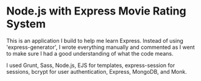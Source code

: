# Node.js with Express Movie Rating System

This is an application I build to help me learn Express. Instead of using 'express-generator', I wrote everything manually and commented as I went to make sure I had a good understanding of what the code means. 

I used Grunt, Sass, Node.js, EJS for templates, express-session for sessions, bcrypt for user authentication, Express, MongoDB, and Monk.

